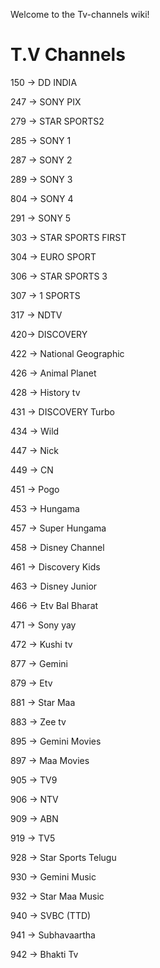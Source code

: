 Welcome to the Tv-channels wiki!
<html>
    <body>
        <h1> T.V Channels </h1>
        <p>150 -> DD INDIA</p>
        <P>247 -> SONY PIX</P>
        <p>279 -> STAR SPORTS2</p>
        <P>285 -> SONY 1 </P>
        <P>287 -> SONY 2 </P>
        <P>289 -> SONY 3 </P>
        <P>804 -> SONY 4 </P>
        <P>291 -> SONY 5 </P>
        <p>303 -> STAR SPORTS FIRST </p>
        <p>304 -> EURO SPORT </p>
        <p>306 -> STAR SPORTS 3 </p>
        <p>307 -> 1 SPORTS </p>
        <p>317 -> NDTV </p>
        <p>420-> DISCOVERY </p>
        <p>422 -> National Geographic </p>
        <p>426 -> Animal Planet </p>
        <p>428 -> History tv </p>
        <p>431 -> DISCOVERY Turbo </p>
        <p>434 -> Wild </p>
        <p>447 -> Nick </p>
        <p>449 -> CN </p>
        <p>451 -> Pogo </p>
        <p>453 -> Hungama </p>
        <p>457 -> Super Hungama </p>
        <p>458 -> Disney Channel </p>
        <p>461 -> Discovery Kids </p>
        <p>463 -> Disney Junior </p>
        <p>466 -> Etv Bal Bharat </p>
        <p>471 -> Sony yay </p>
        <p>472 -> Kushi tv </p>
        <p>877 -> Gemini </p>
        <p>879 -> Etv </p>
        <p>881 -> Star Maa </p>
        <p>883 -> Zee tv </p>
        <p>895 -> Gemini Movies </p>
        <p>897 -> Maa Movies </p>
        <p>905 -> TV9 </p>
        <p>906 -> NTV </p>
        <p>909 -> ABN </p>
        <p>919 -> TV5 </p>
        <p>928 -> Star Sports Telugu </p>
        <p>930 -> Gemini Music </p>
        <p>932 -> Star Maa Music </p>
        <p>940 -> SVBC (TTD)</p>
        <p>941 -> Subhavaartha </p>
        <p>942 -> Bhakti Tv</p>
        </body>
</html>